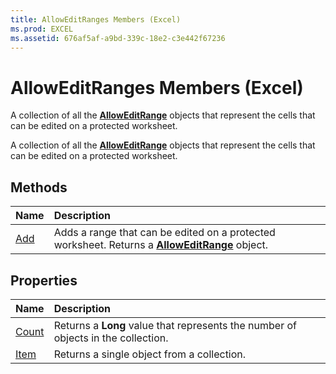 ```yaml
---
title: AllowEditRanges Members (Excel)
ms.prod: EXCEL
ms.assetid: 676af5af-a9bd-339c-18e2-c3e442f67236
---
```



# AllowEditRanges Members (Excel)
A collection of all the  **[AllowEditRange](alloweditrange-object-excel.md)** objects that represent the cells that can be edited on a protected worksheet.

A collection of all the  **[AllowEditRange](alloweditrange-object-excel.md)** objects that represent the cells that can be edited on a protected worksheet.


## Methods



|**Name**|**Description**|
|:-----|:-----|
|[Add](alloweditranges-add-method-excel.md)|Adds a range that can be edited on a protected worksheet. Returns a  **[AllowEditRange](alloweditrange-object-excel.md)** object.|

## Properties



|**Name**|**Description**|
|:-----|:-----|
|[Count](alloweditranges-count-property-excel.md)|Returns a  **Long** value that represents the number of objects in the collection.|
|[Item](alloweditranges-item-property-excel.md)|Returns a single object from a collection.|

